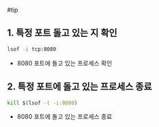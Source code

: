 #tip 
## 1. 특정 포트 돌고 있는 지 확인

```sh
lsof -i tcp:8080
```
- 8080 포트에 돌고 있는 프로세스 확인


## 2. 특정 포트에 돌고 있는 프로세스 종료

```sh
kill $(lsof -t -i:8080)
```
- 8080 포트에 돌고 있는 프로세스 종료


